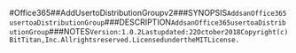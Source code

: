 #Office365##AddUsertoDistributionGroupv2###SYNOPSIS```AddsanOffice365usertoaDistributionGroup```###DESCRIPTION```AddsanOffice365usertoaDistributionGroup```###NOTES```Version:1.0.2Lastupdated:22October2018Copyright(c)BitTitan,Inc.Allrightsreserved.LicensedundertheMITLicense.```
